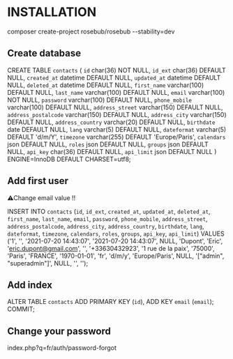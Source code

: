# INSTALLATION
composer create-project rosebub/rosebub --stability=dev

## Create database 
CREATE TABLE `contacts` (
  `id` char(36) NOT NULL,
  `id_ext` char(36) DEFAULT NULL,
  `created_at` datetime DEFAULT NULL,
  `updated_at` datetime DEFAULT NULL,
  `deleted_at` datetime DEFAULT NULL,
  `first_name` varchar(100) DEFAULT NULL,
  `last_name` varchar(100) DEFAULT NULL,
  `email` varchar(100) NOT NULL,
  `password` varchar(100) DEFAULT NULL,
  `phone_mobile` varchar(100) DEFAULT NULL,
  `address_street` varchar(150) DEFAULT NULL,
  `address_postalcode` varchar(150) DEFAULT NULL,
  `address_city` varchar(150) DEFAULT NULL,
  `address_country` varchar(20) DEFAULT NULL,
  `birthdate` date DEFAULT NULL,
  `lang` varchar(5) DEFAULT NULL,
  `dateformat` varchar(5) DEFAULT 'd/m/Y',
  `timezone` varchar(255) DEFAULT 'Europe/Paris',
  `calendars` json DEFAULT NULL,
  `roles` json DEFAULT NULL,
  `groups` json DEFAULT NULL,
  `api_key` char(36) DEFAULT NULL,
  `api_limit` json DEFAULT NULL
) ENGINE=InnoDB DEFAULT CHARSET=utf8;


## Add first user

⚠️Change email value !!

INSERT INTO `contacts` (`id`, `id_ext`, `created_at`, `updated_at`, `deleted_at`, `first_name`, `last_name`, `email`, `password`, `phone_mobile`, `address_street`, `address_postalcode`, `address_city`, `address_country`, `birthdate`, `lang`, `dateformat`, `timezone`, `calendars`, `roles`, `groups`, `api_key`, `api_limit`) VALUES
('1', '', '2021-07-20 14:43:07', '2021-07-20 14:43:07', NULL, 'Dupont', 'Eric', 'eric.dupont@gmail.com', '', '+33630432923', '1 rue de la paix', '75000', 'Paris', 'FRANCE', '1970-01-01', 'fr', 'd/m/y', 'Europe/Paris', NULL, '[\"admin\", \"superadmin\"]', NULL, '', '');

## Add index
ALTER TABLE `contacts`
  ADD PRIMARY KEY (`id`),
  ADD KEY `email` (`email`);
COMMIT;

## Change your password
index.php?q=fr/auth/password-forgot